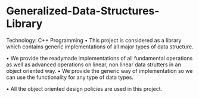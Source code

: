 # Generalized-Data-Structures-Library
Technology: C++ Programming
• This project is considered as a library which contains generic implementations of all major types of data structure.

• We provide the readymade implementations of all fundamental operations as well as advanced operations on linear, non linear data strutters in an object oriented way.
• We provide the generic way of implementation so we can use the functionality for any type of data types.

• All the object oriented design policies are used in this project.
